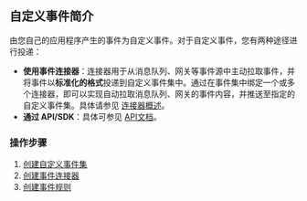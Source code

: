 
##  自定义事件简介
由您自己的应用程序产生的事件为自定义事件。对于自定义事件，您有两种途径进行投递：
- **使用事件连接器**：连接器用于从消息队列、网关等事件源中主动拉取事件，并将事件以**标准化的格式**投递到自定义事件集中。通过在事件集中绑定一个或多个连接器，即可以实现自动拉取消息队列、网关的事件内容，并推送至指定的自定义事件集。具体请参见 [连接器概述](https://cloud.tencent.com/document/product/1359/56087)。
- **通过 API/SDK**：具体可参见 [API文档](https://cloud.tencent.com/document/product/1359/67712)。

### 操作步骤
1. [创建自定义事件集](https://cloud.tencent.com/document/product/1359/56080)
2. [创建事件连接器](https://cloud.tencent.com/document/product/1359/56087)
3. [创建事件规则](https://cloud.tencent.com/document/product/1359/56085)
